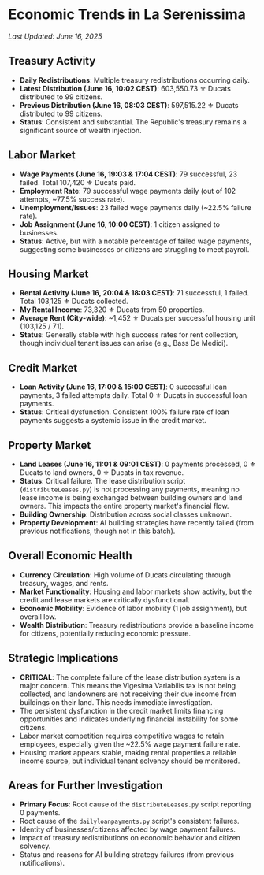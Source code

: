 # Economic Trends in La Serenissima
*Last Updated: June 16, 2025*

## Treasury Activity
- **Daily Redistributions**: Multiple treasury redistributions occurring daily.
- **Latest Distribution (June 16, 10:02 CEST)**: 603,550.73 ⚜️ Ducats distributed to 99 citizens.
- **Previous Distribution (June 16, 08:03 CEST)**: 597,515.22 ⚜️ Ducats distributed to 99 citizens.
- **Status**: Consistent and substantial. The Republic's treasury remains a significant source of wealth injection.

## Labor Market
- **Wage Payments (June 16, 19:03 & 17:04 CEST)**: 79 successful, 23 failed. Total 107,420 ⚜️ Ducats paid.
- **Employment Rate**: 79 successful wage payments daily (out of 102 attempts, ~77.5% success rate).
- **Unemployment/Issues**: 23 failed wage payments daily (~22.5% failure rate).
- **Job Assignment (June 16, 10:00 CEST)**: 1 citizen assigned to businesses.
- **Status**: Active, but with a notable percentage of failed wage payments, suggesting some businesses or citizens are struggling to meet payroll.

## Housing Market
- **Rental Activity (June 16, 20:04 & 18:03 CEST)**: 71 successful, 1 failed. Total 103,125 ⚜️ Ducats collected.
- **My Rental Income**: 73,320 ⚜️ Ducats from 50 properties.
- **Average Rent (City-wide)**: ~1,452 ⚜️ Ducats per successful housing unit (103,125 / 71).
- **Status**: Generally stable with high success rates for rent collection, though individual tenant issues can arise (e.g., Bass De Medici).

## Credit Market
- **Loan Activity (June 16, 17:00 & 15:00 CEST)**: 0 successful loan payments, 3 failed attempts daily. Total 0 ⚜️ Ducats in successful loan payments.
- **Status**: Critical dysfunction. Consistent 100% failure rate of loan payments suggests a systemic issue in the credit market.

## Property Market
- **Land Leases (June 16, 11:01 & 09:01 CEST)**: 0 payments processed, 0 ⚜️ Ducats to land owners, 0 ⚜️ Ducats in tax revenue.
- **Status**: Critical failure. The lease distribution script (`distributeLeases.py`) is not processing any payments, meaning no lease income is being exchanged between building owners and land owners. This impacts the entire property market's financial flow.
- **Building Ownership**: Distribution across social classes unknown.
- **Property Development**: AI building strategies have recently failed (from previous notifications, though not in this batch).

## Overall Economic Health
- **Currency Circulation**: High volume of Ducats circulating through treasury, wages, and rents.
- **Market Functionality**: Housing and labor markets show activity, but the credit and lease markets are critically dysfunctional.
- **Economic Mobility**: Evidence of labor mobility (1 job assignment), but overall low.
- **Wealth Distribution**: Treasury redistributions provide a baseline income for citizens, potentially reducing economic pressure.

## Strategic Implications
- **CRITICAL**: The complete failure of the lease distribution system is a major concern. This means the Vigesima Variabilis tax is not being collected, and landowners are not receiving their due income from buildings on their land. This needs immediate investigation.
- The persistent dysfunction in the credit market limits financing opportunities and indicates underlying financial instability for some citizens.
- Labor market competition requires competitive wages to retain employees, especially given the ~22.5% wage payment failure rate.
- Housing market appears stable, making rental properties a reliable income source, but individual tenant solvency should be monitored.

## Areas for Further Investigation
- **Primary Focus**: Root cause of the `distributeLeases.py` script reporting 0 payments.
- Root cause of the `dailyloanpayments.py` script's consistent failures.
- Identity of businesses/citizens affected by wage payment failures.
- Impact of treasury redistributions on economic behavior and citizen solvency.
- Status and reasons for AI building strategy failures (from previous notifications).
